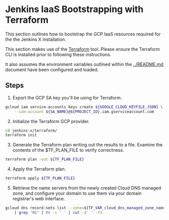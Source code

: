 <!--
 Copyright 2019 Google LLC

 Licensed under the Apache License, Version 2.0 (the "License"); you may not use this file except in
 compliance with the License. You may obtain a copy of the License at

        https://www.apache.org/licenses/LICENSE-2.0

 Unless required by applicable law or agreed to in writing, software distributed under the License
 is distributed on an "AS IS" BASIS, WITHOUT WARRANTIES OR CONDITIONS OF ANY KIND, either express or
 implied. See the License for the specific language governing permissions and limitations under the
 License.
-->

# Jenkins IaaS Bootstrapping with Terraform

This section outlines how to bootstrap the GCP IaaS resources
required for the the Jenkins X installation.

This section makes use of the [Terraform](https://www.terraform.io/intro/index.html)
tool. Please ensure the Terraform CLI is installed prior to following these instructions.

It also assumes the environment variables outlined within the
[../README.md](../README.md) document have been configured and loaded.


## Steps

1. Export the GCP SA key you'll be using for Terraform.

```bash
gcloud iam service-accounts keys create ${GOOGLE_CLOUD_KEYFILE_JSON} \
    --iam-account ${SA_NAME}@${PROJECT_ID}.iam.gserviceaccount.com
```

2. Initialize the Terraform GCP provider.

```bash
cd jenkins-x/terraform/
terraform init
```

3. Generate the Terraform plan writing out the results to a file. Examine the contents of
    the $TF_PLAN_FILE to verify correctness.

```bash
terraform plan -out ${TF_PLAN_FILE}
```

4. Apply the Terraform plan.

```bash
terraform apply ${TF_PLAN_FILE}
```

5. Retrieve the name servers from the newly created Cloud DNS managed zone, and
    configure your domain to use them via your domain registrar's web interface.

```bash
gcloud dns record-sets list --zone=${TF_VAR_cloud_dns_managed_zone_name} \
    | grep "NS" | tr -s ' ' | cut -d' ' -f4
```
